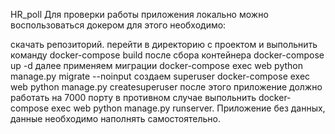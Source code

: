 HR_poll
Для проверки работы приложения локально можно воспользоваться докером для этого необходимо:

скачать репозиторий.
перейти в директорию с проектом и выпольнить команду docker-compose build
после сбора контейнера docker-compose up -d
далее применяем миграции docker-compose exec web python manage.py migrate --noinput
создаем superuser docker-compose exec web python manage.py createsuperuser после этого приложение должно работать на 7000 порту в противном случае выпольнить docker-compose exec web python manage.py runserver. Приложение без данных, данные необходимо наполнять самостоятельно.
